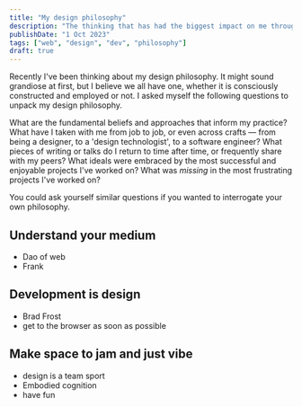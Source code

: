 ```yaml
---
title: "My design philosophy"
description: "The thinking that has had the biggest impact on me throughout my career."
publishDate: "1 Oct 2023"
tags: ["web", "design", "dev", "philosophy"]
draft: true
---
```


Recently I've been thinking about my design philosophy. It might sound grandiose at first, but I believe we all have one, whether it is consciously constructed and employed or not. I asked myself the following questions to unpack my design philosophy.

What are the fundamental beliefs and approaches that inform my practice? What have I taken with me from job to job, or even across crafts — from being a designer, to a 'design technologist', to a software engineer? What pieces of writing or talks do I return to time after time, or frequently share with my peers? What ideals were embraced by the most successful and enjoyable projects I've worked on? What was _missing_ in the most frustrating projects I've worked on?

You could ask yourself similar questions if you wanted to interrogate your own philosophy.

## Understand your medium

- Dao of web
- Frank

## Development is design

- Brad Frost
- get to the browser as soon as possible

## Make space to jam and just vibe

- design is a team sport
- Embodied cognition
- have fun
